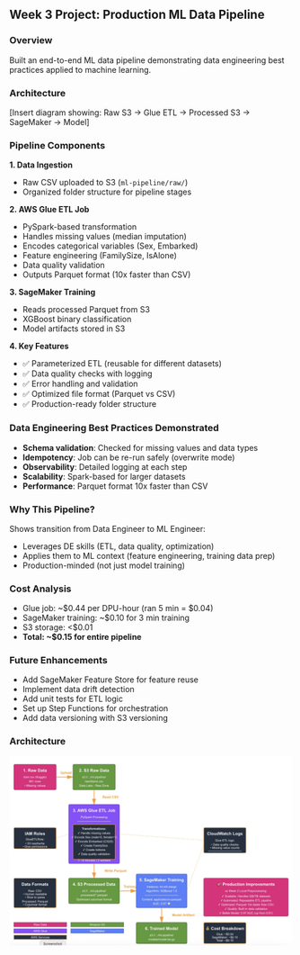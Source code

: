 ## Week 3 Project: Production ML Data Pipeline

### Overview
Built an end-to-end ML data pipeline demonstrating data engineering best practices applied to machine learning.

### Architecture
[Insert diagram showing: Raw S3 → Glue ETL → Processed S3 → SageMaker → Model]

### Pipeline Components

**1. Data Ingestion**
- Raw CSV uploaded to S3 (`ml-pipeline/raw/`)
- Organized folder structure for pipeline stages

**2. AWS Glue ETL Job**
- PySpark-based transformation
- Handles missing values (median imputation)
- Encodes categorical variables (Sex, Embarked)
- Feature engineering (FamilySize, IsAlone)
- Data quality validation
- Outputs Parquet format (10x faster than CSV)

**3. SageMaker Training**
- Reads processed Parquet from S3
- XGBoost binary classification
- Model artifacts stored in S3

**4. Key Features**
- ✅ Parameterized ETL (reusable for different datasets)
- ✅ Data quality checks with logging
- ✅ Error handling and validation
- ✅ Optimized file format (Parquet vs CSV)
- ✅ Production-ready folder structure

### Data Engineering Best Practices Demonstrated
- **Schema validation**: Checked for missing values and data types
- **Idempotency**: Job can be re-run safely (overwrite mode)
- **Observability**: Detailed logging at each step
- **Scalability**: Spark-based for larger datasets
- **Performance**: Parquet format 10x faster than CSV

### Why This Pipeline?
Shows transition from Data Engineer to ML Engineer:
- Leverages DE skills (ETL, data quality, optimization)
- Applies them to ML context (feature engineering, training data prep)
- Production-minded (not just model training)

### Cost Analysis
- Glue job: ~$0.44 per DPU-hour (ran 5 min = $0.04)
- SageMaker training: ~$0.10 for 3 min training
- S3 storage: <$0.01
- **Total: ~$0.15 for entire pipeline**

### Future Enhancements
- Add SageMaker Feature Store for feature reuse
- Implement data drift detection
- Add unit tests for ETL logic
- Set up Step Functions for orchestration
- Add data versioning with S3 versioning

### Architecture
![AWS Glue Architecture](./glue_architecture.jpeg)
